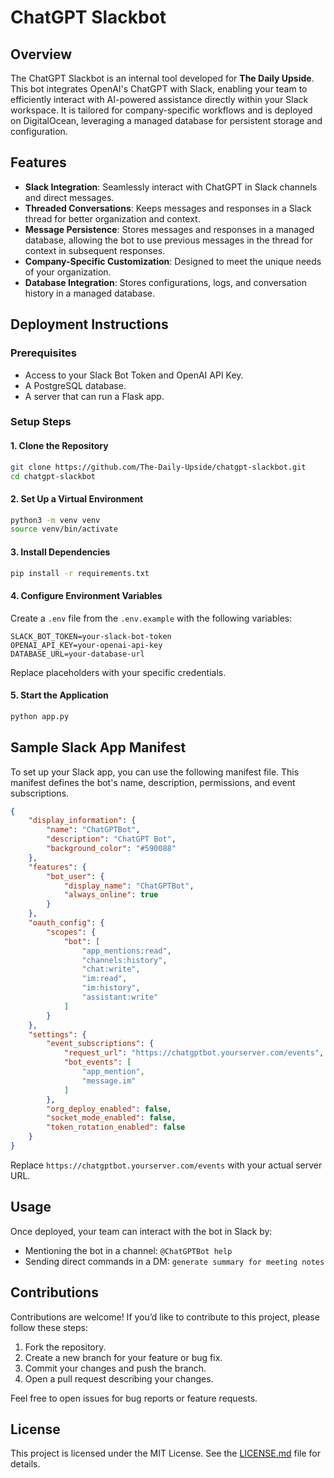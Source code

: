 # ChatGPT Slackbot

## Overview

The ChatGPT Slackbot is an internal tool developed for **The Daily Upside**. This bot integrates OpenAI's ChatGPT with Slack, enabling your team to efficiently interact with AI-powered assistance directly within your Slack workspace. It is tailored for company-specific workflows and is deployed on DigitalOcean, leveraging a managed database for persistent storage and configuration.

## Features

- **Slack Integration**: Seamlessly interact with ChatGPT in Slack channels and direct messages.
- **Threaded Conversations**: Keeps messages and responses in a Slack thread for better organization and context.
- **Message Persistence**: Stores messages and responses in a managed database, allowing the bot to use previous messages in the thread for context in subsequent responses.
- **Company-Specific Customization**: Designed to meet the unique needs of your organization.
- **Database Integration**: Stores configurations, logs, and conversation history in a managed database.

## Deployment Instructions

### Prerequisites

- Access to your Slack Bot Token and OpenAI API Key.
- A PostgreSQL database.
- A server that can run a Flask app.

### Setup Steps

#### 1. Clone the Repository

```bash
git clone https://github.com/The-Daily-Upside/chatgpt-slackbot.git
cd chatgpt-slackbot
```

#### 2. Set Up a Virtual Environment

```bash
python3 -m venv venv
source venv/bin/activate
```

#### 3. Install Dependencies

```bash
pip install -r requirements.txt
```

#### 4. Configure Environment Variables

Create a `.env` file from the `.env.example` with the following variables:

```plaintext
SLACK_BOT_TOKEN=your-slack-bot-token
OPENAI_API_KEY=your-openai-api-key
DATABASE_URL=your-database-url
```

Replace placeholders with your specific credentials.

#### 5. Start the Application

```bash
python app.py
```

## Sample Slack App Manifest

To set up your Slack app, you can use the following manifest file. This manifest defines the bot's name, description, permissions, and event subscriptions.

```json
{
    "display_information": {
        "name": "ChatGPTBot",
        "description": "ChatGPT Bot",
        "background_color": "#590088"
    },
    "features": {
        "bot_user": {
            "display_name": "ChatGPTBot",
            "always_online": true
        }
    },
    "oauth_config": {
        "scopes": {
            "bot": [
                "app_mentions:read",
                "channels:history",
                "chat:write",
                "im:read",
                "im:history",
                "assistant:write"
            ]
        }
    },
    "settings": {
        "event_subscriptions": {
            "request_url": "https://chatgptbot.yourserver.com/events",
            "bot_events": [
                "app_mention",
                "message.im"
            ]
        },
        "org_deploy_enabled": false,
        "socket_mode_enabled": false,
        "token_rotation_enabled": false
    }
}
```

Replace `https://chatgptbot.yourserver.com/events` with your actual server URL.

## Usage

Once deployed, your team can interact with the bot in Slack by:

- Mentioning the bot in a channel: `@ChatGPTBot help`
- Sending direct commands in a DM: `generate summary for meeting notes`

## Contributions

Contributions are welcome! If you’d like to contribute to this project, please follow these steps:

1. Fork the repository.
2. Create a new branch for your feature or bug fix.
3. Commit your changes and push the branch.
4. Open a pull request describing your changes.

Feel free to open issues for bug reports or feature requests.

## License

This project is licensed under the MIT License. See the [LICENSE.md](LICENSE.md) file for details.
